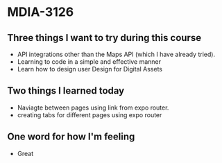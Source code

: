 # MDIA-3126

## Three things I want to try during this course 
- API integrations other than the Maps API (which I have already tried).
- Learning to code in a simple and effective manner
- Learn how to design user  Design for Digital Assets

## Two things I learned today
- Naviagte between pages using link from expo router.
- creating tabs for different pages using expo router

## One word for how I'm feeling
- Great

